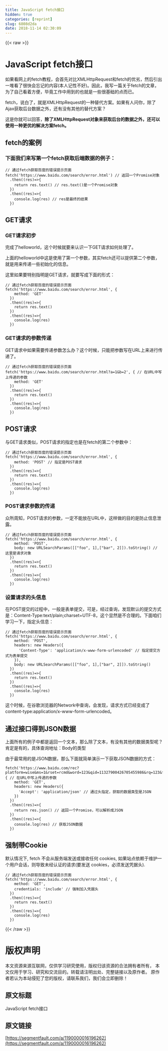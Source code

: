 ```yaml
---
title: JavaScript fetch接口
hidden: true
categories: [reprint]
slug: 6808d2da
date: 2018-11-14 02:30:09
---
```


{{< raw >}}
<h1>JavaScript fetch&#x63A5;&#x53E3;</h1><p>&#x5982;&#x679C;&#x770B;&#x7F51;&#x4E0A;&#x7684;fetch&#x6559;&#x7A0B;&#xFF0C;&#x4F1A;&#x9996;&#x5148;&#x5BF9;&#x6BD4;XMLHttpRequest&#x548C;fetch&#x7684;&#x4F18;&#x52A3;&#xFF0C;&#x7136;&#x540E;&#x5F15;&#x51FA;&#x4E00;&#x5806;&#x770B;&#x4E86;&#x5F88;&#x5FEB;&#x4F1A;&#x5FD8;&#x8BB0;&#x7684;&#x5185;&#x5BB9;(&#x672C;&#x4EBA;&#x8BB0;&#x6027;&#x4E0D;&#x597D;)&#x3002;&#x56E0;&#x6B64;&#xFF0C;&#x6211;&#x5199;&#x4E00;&#x7BC7;&#x5173;&#x4E8E;fetch&#x7684;&#x6587;&#x7AE0;&#xFF0C;&#x4E3A;&#x4E86;&#x81EA;&#x5DF1;&#x770B;&#x7740;&#x65B9;&#x4FBF;&#xFF0C;&#x6BD5;&#x7ADF;&#x5DE5;&#x4F5C;&#x4E2D;&#x7528;&#x5230;&#x7684;&#x4E5F;&#x5C31;&#x662F;&#x4E00;&#x4E9B;&#x5F88;&#x57FA;&#x7840;&#x7684;&#x70B9;&#x800C;&#x5DF2;&#x3002;</p><p>fetch&#xFF0C;&#x8BF4;&#x767D;&#x4E86;&#xFF0C;&#x5C31;&#x662F;XMLHttpRequest&#x7684;&#x4E00;&#x79CD;&#x66FF;&#x4EE3;&#x65B9;&#x6848;&#x3002;&#x5982;&#x679C;&#x6709;&#x4EBA;&#x95EE;&#x4F60;&#xFF0C;&#x9664;&#x4E86;Ajax&#x83B7;&#x53D6;&#x540E;&#x53F0;&#x6570;&#x636E;&#x4E4B;&#x5916;&#xFF0C;&#x8FD8;&#x6709;&#x6CA1;&#x6709;&#x5176;&#x4ED6;&#x7684;&#x66FF;&#x4EE3;&#x65B9;&#x6848;&#xFF1F;</p><p>&#x8FD9;&#x662F;&#x4F60;&#x5C31;&#x53EF;&#x4EE5;&#x56DE;&#x7B54;&#xFF0C;<strong>&#x9664;&#x4E86;XMLHttpRequest&#x5BF9;&#x8C61;&#x6765;&#x83B7;&#x53D6;&#x540E;&#x53F0;&#x7684;&#x6570;&#x636E;&#x4E4B;&#x5916;&#xFF0C;&#x8FD8;&#x53EF;&#x4EE5;&#x4F7F;&#x7528;&#x4E00;&#x79CD;&#x66F4;&#x4F18;&#x7684;&#x89E3;&#x51B3;&#x65B9;&#x6848;fetch&#x3002;</strong></p><h2>fetch&#x7684;&#x6848;&#x4F8B;</h2><h3>&#x4E0B;&#x9762;&#x6211;&#x4EEC;&#x6765;&#x5199;&#x7B2C;&#x4E00;&#x4E2A;fetch&#x83B7;&#x53D6;&#x540E;&#x7AEF;&#x6570;&#x636E;&#x7684;&#x4F8B;&#x5B50;&#xFF1A;</h3><pre><code>// &#x901A;&#x8FC7;fetch&#x83B7;&#x53D6;&#x767E;&#x5EA6;&#x7684;&#x9519;&#x8BEF;&#x63D0;&#x793A;&#x9875;&#x9762;
fetch(&apos;https://www.baidu.com/search/error.html&apos;) // &#x8FD4;&#x56DE;&#x4E00;&#x4E2A;Promise&#x5BF9;&#x8C61;
  .then((res)=&gt;{
    return res.text() // res.text()&#x662F;&#x4E00;&#x4E2A;Promise&#x5BF9;&#x8C61;
  })
  .then((res)=&gt;{
    console.log(res) // res&#x662F;&#x6700;&#x7EC8;&#x7684;&#x7ED3;&#x679C;
  })
</code></pre><h2>GET&#x8BF7;&#x6C42;</h2><h3>GET&#x8BF7;&#x6C42;&#x521D;&#x6B65;</h3><p>&#x5B8C;&#x6210;&#x4E86;helloworld&#xFF0C;&#x8FD9;&#x4E2A;&#x65F6;&#x5019;&#x5C31;&#x8981;&#x6765;&#x8BA4;&#x8BC6;&#x4E00;&#x4E0B;GET&#x8BF7;&#x6C42;&#x5982;&#x4F55;&#x5904;&#x7406;&#x4E86;&#x3002;</p><p>&#x4E0A;&#x9762;&#x7684;helloworld&#x4E2D;&#x8FD9;&#x662F;&#x4F7F;&#x7528;&#x4E86;&#x7B2C;&#x4E00;&#x4E2A;&#x53C2;&#x6570;&#xFF0C;&#x5176;&#x5B9E;fetch&#x8FD8;&#x53EF;&#x4EE5;&#x63D0;&#x4F9B;&#x7B2C;&#x4E8C;&#x4E2A;&#x53C2;&#x6570;&#xFF0C;&#x5C31;&#x662F;&#x7528;&#x6765;&#x4F20;&#x9012;&#x4E00;&#x4E9B;&#x521D;&#x59CB;&#x5316;&#x7684;&#x4FE1;&#x606F;&#x3002;</p><p>&#x8FD9;&#x91CC;&#x5982;&#x679C;&#x8981;&#x7279;&#x522B;&#x6307;&#x660E;&#x662F;GET&#x8BF7;&#x6C42;&#xFF0C;&#x5C31;&#x8981;&#x5199;&#x6210;&#x4E0B;&#x9762;&#x7684;&#x5F62;&#x5F0F;&#xFF1A;</p><pre><code>// &#x901A;&#x8FC7;fetch&#x83B7;&#x53D6;&#x767E;&#x5EA6;&#x7684;&#x9519;&#x8BEF;&#x63D0;&#x793A;&#x9875;&#x9762;
fetch(&apos;https://www.baidu.com/search/error.html&apos;, {
    method: &apos;GET&apos;
  })
  .then((res)=&gt;{
    return res.text()
  })
  .then((res)=&gt;{
    console.log(res)
  })</code></pre><h3>GET&#x8BF7;&#x6C42;&#x7684;&#x53C2;&#x6570;&#x4F20;&#x9012;</h3><p>GET&#x8BF7;&#x6C42;&#x4E2D;&#x5982;&#x679C;&#x9700;&#x8981;&#x4F20;&#x9012;&#x53C2;&#x6570;&#x600E;&#x4E48;&#x529E;&#xFF1F;&#x8FD9;&#x4E2A;&#x65F6;&#x5019;&#xFF0C;&#x53EA;&#x80FD;&#x628A;&#x53C2;&#x6570;&#x5199;&#x5728;URL&#x4E0A;&#x6765;&#x8FDB;&#x884C;&#x4F20;&#x9012;&#x4E86;&#x3002;</p><pre><code>// &#x901A;&#x8FC7;fetch&#x83B7;&#x53D6;&#x767E;&#x5EA6;&#x7684;&#x9519;&#x8BEF;&#x63D0;&#x793A;&#x9875;&#x9762;
fetch(&apos;https://www.baidu.com/search/error.html?a=1&amp;b=2&apos;, { // &#x5728;URL&#x4E2D;&#x5199;&#x4E0A;&#x4F20;&#x9012;&#x7684;&#x53C2;&#x6570;
    method: &apos;GET&apos;
  })
  .then((res)=&gt;{
    return res.text()
  })
  .then((res)=&gt;{
    console.log(res)
  })</code></pre><h2>POST&#x8BF7;&#x6C42;</h2><p>&#x4E0E;GET&#x8BF7;&#x6C42;&#x7C7B;&#x4F3C;&#xFF0C;POST&#x8BF7;&#x6C42;&#x7684;&#x6307;&#x5B9A;&#x4E5F;&#x662F;&#x5728;fetch&#x7684;&#x7B2C;&#x4E8C;&#x4E2A;&#x53C2;&#x6570;&#x4E2D;&#xFF1A;</p><pre><code>// &#x901A;&#x8FC7;fetch&#x83B7;&#x53D6;&#x767E;&#x5EA6;&#x7684;&#x9519;&#x8BEF;&#x63D0;&#x793A;&#x9875;&#x9762;
fetch(&apos;https://www.baidu.com/search/error.html&apos;, {
    method: &apos;POST&apos; // &#x6307;&#x5B9A;&#x662F;POST&#x8BF7;&#x6C42;
  })
  .then((res)=&gt;{
    return res.text()
  })
  .then((res)=&gt;{
    console.log(res)
  })</code></pre><h3>POST&#x8BF7;&#x6C42;&#x53C2;&#x6570;&#x7684;&#x4F20;&#x9012;</h3><p>&#x4F17;&#x6240;&#x5468;&#x77E5;&#xFF0C;POST&#x8BF7;&#x6C42;&#x7684;&#x53C2;&#x6570;&#xFF0C;&#x4E00;&#x5B9A;&#x4E0D;&#x80FD;&#x653E;&#x5728;URL&#x4E2D;&#xFF0C;&#x8FD9;&#x6837;&#x505A;&#x7684;&#x76EE;&#x7684;&#x662F;&#x9632;&#x6B62;&#x4FE1;&#x606F;&#x6CC4;&#x9732;&#x3002;</p><pre><code>// &#x901A;&#x8FC7;fetch&#x83B7;&#x53D6;&#x767E;&#x5EA6;&#x7684;&#x9519;&#x8BEF;&#x63D0;&#x793A;&#x9875;&#x9762;
fetch(&apos;https://www.baidu.com/search/error.html&apos;, {
    method: &apos;POST&apos;,
    body: new URLSearchParams([[&quot;foo&quot;, 1],[&quot;bar&quot;, 2]]).toString() // &#x8FD9;&#x91CC;&#x662F;&#x8BF7;&#x6C42;&#x5BF9;&#x8C61;
  })
  .then((res)=&gt;{
    return res.text()
  })
  .then((res)=&gt;{
    console.log(res)
  })</code></pre><h3>&#x8BBE;&#x7F6E;&#x8BF7;&#x6C42;&#x7684;&#x5934;&#x4FE1;&#x606F;</h3><p>&#x5728;POST&#x63D0;&#x4EA4;&#x7684;&#x8FC7;&#x7A0B;&#x4E2D;&#xFF0C;&#x4E00;&#x822C;&#x662F;&#x8868;&#x5355;&#x63D0;&#x4EA4;&#xFF0C;&#x53EF;&#x662F;&#xFF0C;&#x7ECF;&#x8FC7;&#x67E5;&#x8BE2;&#xFF0C;&#x53D1;&#x73B0;&#x9ED8;&#x8BA4;&#x7684;&#x63D0;&#x4EA4;&#x65B9;&#x5F0F;&#x662F;&#xFF1A;Content-Type:text/plain;charset=UTF-8&#xFF0C;&#x8FD9;&#x4E2A;&#x663E;&#x7136;&#x662F;&#x4E0D;&#x5408;&#x7406;&#x7684;&#x3002;&#x4E0B;&#x9762;&#x54B1;&#x4EEC;&#x5B66;&#x4E60;&#x4E00;&#x4E0B;&#xFF0C;&#x6307;&#x5B9A;&#x5934;&#x4FE1;&#x606F;&#xFF1A;</p><pre><code>// &#x901A;&#x8FC7;fetch&#x83B7;&#x53D6;&#x767E;&#x5EA6;&#x7684;&#x9519;&#x8BEF;&#x63D0;&#x793A;&#x9875;&#x9762;
fetch(&apos;https://www.baidu.com/search/error.html&apos;, {
    method: &apos;POST&apos;,
    headers: new Headers({
      &apos;Content-Type&apos;: &apos;application/x-www-form-urlencoded&apos; // &#x6307;&#x5B9A;&#x63D0;&#x4EA4;&#x65B9;&#x5F0F;&#x4E3A;&#x8868;&#x5355;&#x63D0;&#x4EA4;
    }),
    body: new URLSearchParams([[&quot;foo&quot;, 1],[&quot;bar&quot;, 2]]).toString()
  })
  .then((res)=&gt;{
    return res.text()
  })
  .then((res)=&gt;{
    console.log(res)
  })</code></pre><p>&#x8FD9;&#x4E2A;&#x65F6;&#x5019;&#xFF0C;&#x5728;&#x8C37;&#x6B4C;&#x6D4F;&#x89C8;&#x5668;&#x7684;Network&#x4E2D;&#x67E5;&#x8BE2;&#xFF0C;&#x4F1A;&#x53D1;&#x73B0;&#xFF0C;&#x8BF7;&#x6C42;&#x65B9;&#x5F0F;&#x5DF2;&#x7ECF;&#x53D8;&#x6210;&#x4E86;content-type:application/x-www-form-urlencoded&#x3002;</p><h2>&#x901A;&#x8FC7;&#x63A5;&#x53E3;&#x5F97;&#x5230;JSON&#x6570;&#x636E;</h2><p>&#x4E0A;&#x9762;&#x6240;&#x6709;&#x7684;&#x4F8B;&#x5B50;&#x4E2D;&#x90FD;&#x662F;&#x8FD4;&#x56DE;&#x4E00;&#x4E2A;&#x6587;&#x672C;&#xFF0C;&#x90A3;&#x4E48;&#x9664;&#x4E86;&#x6587;&#x672C;&#xFF0C;&#x6709;&#x6CA1;&#x6709;&#x5176;&#x4ED6;&#x7684;&#x6570;&#x636E;&#x7C7B;&#x578B;&#x5462;&#xFF1F;&#x80AF;&#x5B9A;&#x662F;&#x6709;&#x7684;&#xFF0C;&#x5177;&#x4F53;&#x67E5;&#x8BE2;&#x5730;&#x5740;&#xFF1A;Body&#x7684;&#x7C7B;&#x578B;</p><p>&#x7531;&#x4E8E;&#x6700;&#x5E38;&#x7528;&#x7684;&#x662F;JSON&#x6570;&#x636E;&#xFF0C;&#x90A3;&#x4E48;&#x4E0B;&#x9762;&#x5C31;&#x7B80;&#x5355;&#x6F14;&#x793A;&#x4E00;&#x4E0B;&#x83B7;&#x53D6;JSON&#x6570;&#x636E;&#x7684;&#x65B9;&#x5F0F;&#xFF1A;</p><pre><code>fetch(&apos;https://www.baidu.com/rec?platform=wise&amp;ms=1&amp;rset=rcmd&amp;word=123&amp;qid=11327900426705455986&amp;rq=123&amp;from=844b&amp;baiduid=A1D0B88941B30028C375C79CE5AC2E5E%3AFG%3D1&amp;tn=&amp;clientWidth=375&amp;t=1506826017369&amp;r=8255&apos;, { // &#x5728;URL&#x4E2D;&#x5199;&#x4E0A;&#x4F20;&#x9012;&#x7684;&#x53C2;&#x6570;
    method: &apos;GET&apos;,
    headers: new Headers({
      &apos;Accept&apos;: &apos;application/json&apos; // &#x901A;&#x8FC7;&#x5934;&#x6307;&#x5B9A;&#xFF0C;&#x83B7;&#x53D6;&#x7684;&#x6570;&#x636E;&#x7C7B;&#x578B;&#x662F;JSON
    })
  })
  .then((res)=&gt;{
    return res.json() // &#x8FD4;&#x56DE;&#x4E00;&#x4E2A;Promise&#xFF0C;&#x53EF;&#x4EE5;&#x89E3;&#x6790;&#x6210;JSON
  })
  .then((res)=&gt;{
    console.log(res) // &#x83B7;&#x53D6;JSON&#x6570;&#x636E;
  })</code></pre><h2>&#x5F3A;&#x5236;&#x5E26;Cookie</h2><p>&#x9ED8;&#x8BA4;&#x60C5;&#x51B5;&#x4E0B;, fetch &#x4E0D;&#x4F1A;&#x4ECE;&#x670D;&#x52A1;&#x7AEF;&#x53D1;&#x9001;&#x6216;&#x63A5;&#x6536;&#x4EFB;&#x4F55; cookies, &#x5982;&#x679C;&#x7AD9;&#x70B9;&#x4F9D;&#x8D56;&#x4E8E;&#x7EF4;&#x62A4;&#x4E00;&#x4E2A;&#x7528;&#x6237;&#x4F1A;&#x8BDD;&#xFF0C;&#x5219;&#x5BFC;&#x81F4;&#x672A;&#x7ECF;&#x8BA4;&#x8BC1;&#x7684;&#x8BF7;&#x6C42;(&#x8981;&#x53D1;&#x9001; cookies&#xFF0C;&#x5FC5;&#x987B;&#x53D1;&#x9001;&#x51ED;&#x636E;&#x5934;).</p><pre><code>// &#x901A;&#x8FC7;fetch&#x83B7;&#x53D6;&#x767E;&#x5EA6;&#x7684;&#x9519;&#x8BEF;&#x63D0;&#x793A;&#x9875;&#x9762;
fetch(&apos;https://www.baidu.com/search/error.html&apos;, {
    method: &apos;GET&apos;,
    credentials: &apos;include&apos; // &#x5F3A;&#x5236;&#x52A0;&#x5165;&#x51ED;&#x636E;&#x5934;
  })
  .then((res)=&gt;{
    return res.text()
  })
  .then((res)=&gt;{
    console.log(res)
  })</code></pre>
{{< /raw >}}

# 版权声明
本文资源来源互联网，仅供学习研究使用，版权归该资源的合法拥有者所有，
本文仅用于学习、研究和交流目的。转载请注明出处、完整链接以及原作者。
原作者若认为本站侵犯了您的版权，请联系我们，我们会立即删除！

## 原文标题
JavaScript fetch接口

## 原文链接
[https://segmentfault.com/a/1190000016196262](https://segmentfault.com/a/1190000016196262)

